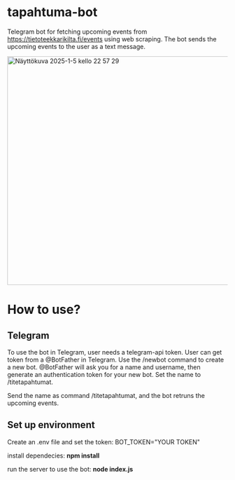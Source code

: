 # tapahtuma-bot
Telegram bot for fetching upcoming events from https://tietoteekkarikilta.fi/events using web scraping. 
The bot sends the upcoming events to the user as a text message. 

<img width="522" alt="Näyttökuva 2025-1-5 kello 22 57 29" src="https://github.com/user-attachments/assets/43da3dd2-f390-4c84-929a-9f4273f71ab5" />

# How to use?

## Telegram
To use the bot in Telegram, user needs a telegram-api token. 
User can get token from a @BotFather in Telegram.
Use the /newbot command to create a new bot. 
@BotFather will ask you for a name and username, 
then generate an authentication token for your new bot.
Set the name to /titetapahtumat.

Send the name as command /titetapahtumat, and the bot retruns the upcoming events.

## Set up environment
Create an .env file and set the token:
BOT_TOKEN="YOUR TOKEN"

install dependecies:
**npm install**

run the server to use the bot:
**node index.js**




